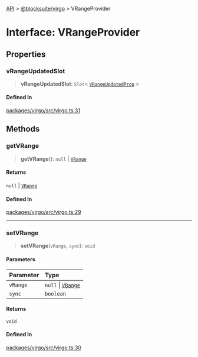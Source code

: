 [API](../../../index.md) > [@blocksuite/virgo](../index.md) > VRangeProvider

# Interface: VRangeProvider

## Properties

### vRangeUpdatedSlot

> **vRangeUpdatedSlot**: `Slot`\< [`VRangeUpdatedProp`](../type-aliases/type-alias.VRangeUpdatedProp.md) \>

#### Defined In

[packages/virgo/src/virgo.ts:31](https://github.com/Saul-Mirone/blocksuite/blob/f2324b82e/packages/virgo/src/virgo.ts#L31)

## Methods

### getVRange

> **getVRange**(): `null` \| [`VRange`](interface.VRange.md)

#### Returns

`null` \| [`VRange`](interface.VRange.md)

#### Defined In

[packages/virgo/src/virgo.ts:29](https://github.com/Saul-Mirone/blocksuite/blob/f2324b82e/packages/virgo/src/virgo.ts#L29)

***

### setVRange

> **setVRange**(`vRange`, `sync`): `void`

#### Parameters

| Parameter | Type |
| :------ | :------ |
| `vRange` | `null` \| [`VRange`](interface.VRange.md) |
| `sync` | `boolean` |

#### Returns

`void`

#### Defined In

[packages/virgo/src/virgo.ts:30](https://github.com/Saul-Mirone/blocksuite/blob/f2324b82e/packages/virgo/src/virgo.ts#L30)
